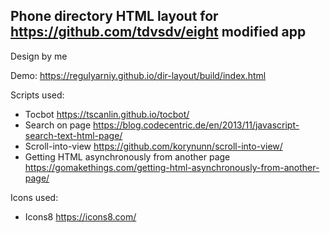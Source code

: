 ## Phone directory HTML layout for https://github.com/tdvsdv/eight modified app

Design by me

Demo: https://regulyarniy.github.io/dir-layout/build/index.html

Scripts used:
- Tocbot https://tscanlin.github.io/tocbot/
- Search on page https://blog.codecentric.de/en/2013/11/javascript-search-text-html-page/
- Scroll-into-view https://github.com/korynunn/scroll-into-view/
- Getting HTML asynchronously from another page https://gomakethings.com/getting-html-asynchronously-from-another-page/

Icons used:
- Icons8 https://icons8.com/

